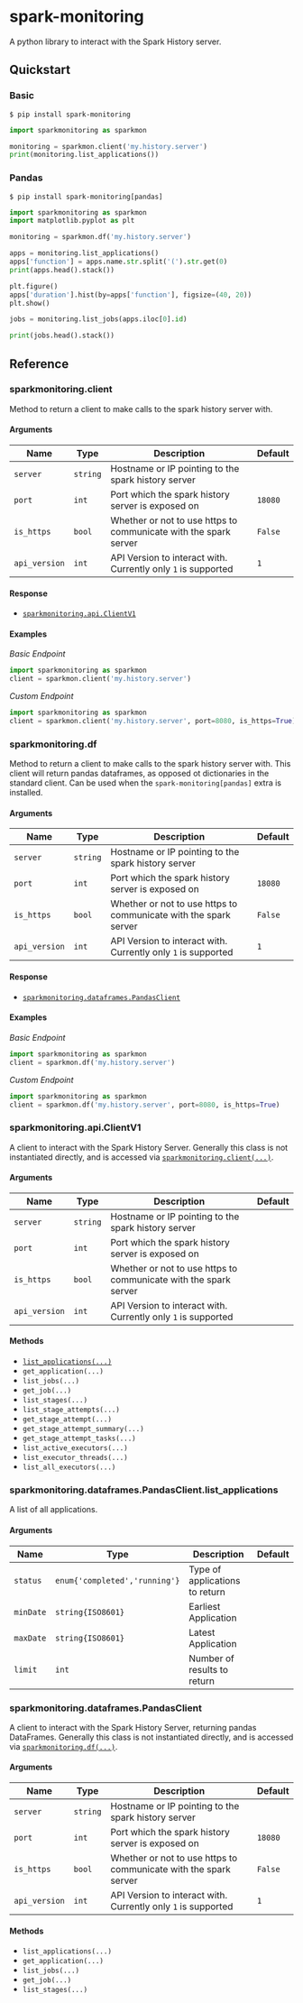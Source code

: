 # spark-monitoring

A python library to interact with the Spark History server.

## Quickstart

### Basic

```shell
$ pip install spark-monitoring
```
```python
import sparkmonitoring as sparkmon

monitoring = sparkmon.client('my.history.server')
print(monitoring.list_applications())
```

### Pandas

```shell
$ pip install spark-monitoring[pandas]
```

```python
import sparkmonitoring as sparkmon
import matplotlib.pyplot as plt

monitoring = sparkmon.df('my.history.server')

apps = monitoring.list_applications()
apps['function'] = apps.name.str.split('(').str.get(0)
print(apps.head().stack())

plt.figure()
apps['duration'].hist(by=apps['function'], figsize=(40, 20))
plt.show()

jobs = monitoring.list_jobs(apps.iloc[0].id)

print(jobs.head().stack())
```

## Reference

### sparkmonitoring.client

Method to return a client to make calls to the spark history server with.

#### Arguments

| Name | Type | Description | Default |
|------|------|-------------|---------|
| `server` | `string` | Hostname or IP pointing to the spark history server | |
| `port` | `int` | Port which the spark history server is exposed on | `18080` |
| `is_https` | `bool` |  Whether or not to use https to communicate with the spark server | `False`
| `api_version` | `int` | API Version to interact with. Currently only `1` is supported | `1` |

#### Response

 - [`sparkmonitoring.api.ClientV1`](#sparkmonitoringapiclientv1)
 
#### Examples
_Basic Endpoint_
```python
import sparkmonitoring as sparkmon
client = sparkmon.client('my.history.server')
```

_Custom Endpoint_
```python
import sparkmonitoring as sparkmon
client = sparkmon.client('my.history.server', port=8080, is_https=True)
```

### sparkmonitoring.df

Method to return a client to make calls to the spark history server with. This
client will return pandas dataframes, as opposed ot dictionaries in the
standard client. Can be used when the `spark-monitoring[pandas]` extra is 
installed.

#### Arguments

| Name | Type | Description | Default |
|------|------|-------------|---------|
| `server` | `string` | Hostname or IP pointing to the spark history server | |
| `port` | `int` | Port which the spark history server is exposed on | `18080` |
| `is_https` | `bool` |  Whether or not to use https to communicate with the spark server | `False`
| `api_version` | `int` | API Version to interact with. Currently only `1` is supported | `1` |

#### Response

 - [`sparkmonitoring.dataframes.PandasClient`](#sparkmonitoringdataframespandasclient)

#### Examples
_Basic Endpoint_
```python
import sparkmonitoring as sparkmon
client = sparkmon.df('my.history.server')
```

_Custom Endpoint_
```python
import sparkmonitoring as sparkmon
client = sparkmon.df('my.history.server', port=8080, is_https=True)

```

### sparkmonitoring.api.ClientV1

A client to interact with the Spark History Server.
Generally this class is not instantiated directly, and is accessed via
[`sparkmonitoring.client(...)`](#sparkmonitoringclient).

#### Arguments

| Name | Type | Description | Default |
|------|------|-------------|---------|
| `server` | `string` | Hostname or IP pointing to the spark history server | |
| `port` | `int` | Port which the spark history server is exposed on | |
| `is_https` | `bool` |  Whether or not to use https to communicate with the spark server | | 
| `api_version` | `int` | API Version to interact with. Currently only `1` is supported | |

#### Methods

 - [`list_applications(...)`](#sparkmonitoringdataframespandasclientlist_applications)
 - `get_application(...)`
 - `list_jobs(...)`
 - `get_job(...)`
 - `list_stages(...)`
 - `list_stage_attempts(...)`
 - `get_stage_attempt(...)`
 - `get_stage_attempt_summary(...)`
 - `get_stage_attempt_tasks(...)`
 - `list_active_executors(...)`
 - `list_executor_threads(...)`
 - `list_all_executors(...)`

### sparkmonitoring.dataframes.PandasClient.list_applications

A list of all applications.

#### Arguments

| Name | Type | Description | Default |
|------|------|-------------|---------|
| `status` | `enum{'completed','running'}` | Type of applications to return |
| `minDate` | `string{ISO8601}` | Earliest Application |
| `maxDate` | `string{ISO8601}` | Latest Application |
| `limit` | `int` | Number of results to return |

### sparkmonitoring.dataframes.PandasClient

A client to interact with the Spark History Server, returning pandas
DataFrames.
Generally this class is not instantiated directly, and is accessed via
[`sparkmonitoring.df(...)`](#sparkmonitoringdf).

#### Arguments


| Name | Type | Description | Default |
|------|------|-------------|---------|
| `server` | `string` | Hostname or IP pointing to the spark history server | |
| `port` | `int` | Port which the spark history server is exposed on | `18080` |
| `is_https` | `bool` |  Whether or not to use https to communicate with the spark server | `False`
| `api_version` | `int` | API Version to interact with. Currently only `1` is supported | `1` |

#### Methods

 - `list_applications(...)`
 - `get_application(...)`
 - `list_jobs(...)`
 - `get_job(...)`
 - `list_stages(...)`
